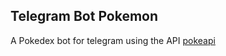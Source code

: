 ## Telegram Bot Pokemon

A Pokedex bot for telegram using the API [pokeapi](https://pokeapi.co/?ref=public-apis)
